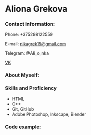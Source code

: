 # Aliona Grekova
### Contact information:
Phone: +375298122559

E-mail: nikagrek15@gmail.com

Telegram: @Ali_o_nka

[VK]()

### About Myself:
### Skills and Proficiency
- HTML
- C++
- Git, GitHub
- Adobe Photoshop, Inkscape, Blender
### Code example:
